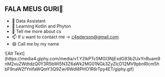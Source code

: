 ## FALA MEUS GURI👋

- 🔭 Data Assistant
- 🌱 Learning Kotlin and Phyton
- 💬 Tell me more about cs
- 📫 If u want to contact me -> c4ederson@gmail.com
- 😄 Call me by my name

<div aligne="center">![Alt Text](https://media4.giphy.com/media/v1.Y2lkPTc5MGI3NjExdG93b2UxYnRuam9nM2xuZWdtdzQ0Y3R5bWI5N3Z6aWk2MG01NGk3ZyZlcD12MV9pbnRlcm5hbF9naWZfYnlfaWQmY3Q9Zw/6WdI8PHO1R6rTpy4ET/giphy.gif)</div>

<!--
**edersoncaldato/edersoncaldato** is a ✨ _special_ ✨ repository because its `README.md` (this file) appears on your GitHub profile.

Here are some ideas to get you started:

-->
